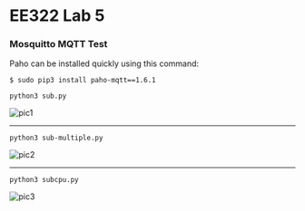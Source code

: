 # EE322 Lab 5

### Mosquitto MQTT Test


Paho can be installed quickly using this command:

` $ sudo pip3 install paho-mqtt==1.6.1 `

`python3 sub.py`

![pic1](https://github.com/Githubpucci/EE-322/assets/116912039/b7c94d23-1dcc-41ae-9b6e-18b14da62220)

---

`python3 sub-multiple.py`

![pic2](https://github.com/Githubpucci/EE-322/assets/116912039/00af82c0-bffc-48f6-9835-d787d4553874)

---

`python3 subcpu.py`


![pic3](https://github.com/Githubpucci/EE-322/assets/116912039/6c86e1fc-2d9e-4151-b187-5608505dbe20)
